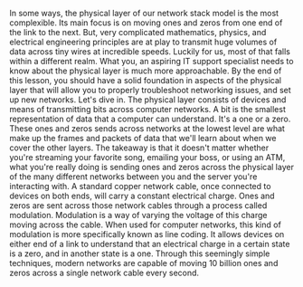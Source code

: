 In some ways, the physical layer of our network
stack model is the most complexible. Its main focus is on moving ones and zeros
from one end of the link to the next. But, very complicated mathematics,
physics, and electrical engineering principles
are at play to transmit huge volumes of data across tiny
wires at incredible speeds. Luckily for us, most of that
falls within a different realm. What you, an aspiring IT support
specialist needs to know about the physical layer
is much more approachable. By the end of this lesson, you should
have a solid foundation in aspects of the physical layer that will allow you to
properly troubleshoot networking issues, and set up new networks. Let's dive in. The physical layer consists of devices and means of transmitting bits
across computer networks. A bit is the smallest representation
of data that a computer can understand. It's a one or a zero. These ones and zeros sends across networks at the lowest
level are what make up the frames and packets of data that we'll learn
about when we cover the other layers. The takeaway is that it doesn't
matter whether you're streaming your favorite song, emailing your boss,
or using an ATM, what you're really doing is sending
ones and zeros across the physical layer of the many different networks between you
and the server you're interacting with. A standard copper network cable, once connected to devices on both ends,
will carry a constant electrical charge. Ones and
zeros are sent across those network cables through a process called modulation. Modulation is a way of varying the voltage
of this charge moving across the cable. When used for computer networks, this kind of modulation is more
specifically known as line coding. It allows devices on either end of a link
to understand that an electrical charge in a certain state is a zero,
and in another state is a one. Through this seemingly simple techniques,
modern networks are capable of moving 10 billion ones and zeros across
a single network cable every second.

